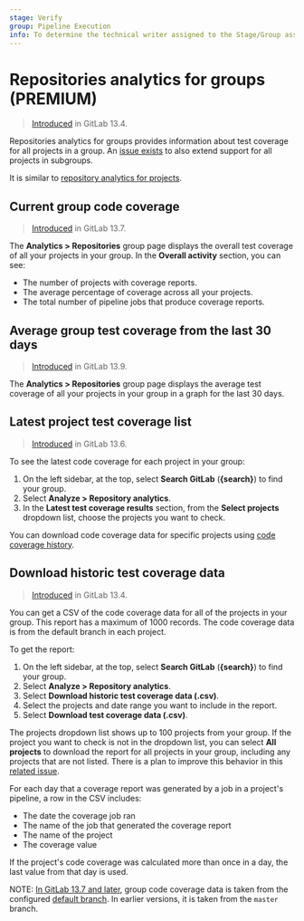 ```yaml
---
stage: Verify
group: Pipeline Execution
info: To determine the technical writer assigned to the Stage/Group associated with this page, see https://about.gitlab.com/handbook/product/ux/technical-writing/#assignments
---
```


# Repositories analytics for groups **(PREMIUM)**

> [Introduced](https://gitlab.com/gitlab-org/gitlab/-/issues/215104) in GitLab 13.4.

Repositories analytics for groups provides information about test coverage for all projects in a group. An
[issue exists](https://gitlab.com/gitlab-org/gitlab/-/issues/273527) to also extend support for all projects in
subgroups.

It is similar to [repository analytics for projects](../../analytics/repository_analytics.md).

## Current group code coverage

> [Introduced](https://gitlab.com/gitlab-org/gitlab/-/issues/263478) in GitLab 13.7.

The **Analytics > Repositories** group page displays the overall test coverage of all your projects in your group.
In the **Overall activity** section, you can see:

- The number of projects with coverage reports.
- The average percentage of coverage across all your projects.
- The total number of pipeline jobs that produce coverage reports.

## Average group test coverage from the last 30 days

> [Introduced](https://gitlab.com/gitlab-org/gitlab/-/issues/215140) in GitLab 13.9.

The **Analytics > Repositories** group page displays the average test coverage of all your projects in your group in a graph for the last 30 days.

## Latest project test coverage list

> [Introduced](https://gitlab.com/gitlab-org/gitlab/-/issues/267624) in GitLab 13.6.

To see the latest code coverage for each project in your group:

1. On the left sidebar, at the top, select **Search GitLab** (**{search}**) to find your group.
1. Select **Analyze > Repository analytics**.
1. In the **Latest test coverage results** section, from the **Select projects** dropdown list, choose the projects you want to check.

You can download code coverage data for specific projects using
[code coverage history](../../../ci/testing/code_coverage.md#view-history-of-project-code-coverage).

## Download historic test coverage data

> [Introduced](https://gitlab.com/gitlab-org/gitlab/-/issues/215104) in GitLab 13.4.

You can get a CSV of the code coverage data for all of the projects in your group. This report has a maximum of 1000 records. The code coverage data is from the default branch in each project.

To get the report:

1. On the left sidebar, at the top, select **Search GitLab** (**{search}**) to find your group.
1. Select **Analyze > Repository analytics**.
1. Select **Download historic test coverage data (.csv)**.
1. Select the projects and date range you want to include in the report.
1. Select **Download test coverage data (.csv)**.

The projects dropdown list shows up to 100 projects from your group. If the project you want to check is not in the dropdown list, you can select **All projects** to download the report for all projects in your group, including any projects that are not listed. There is a plan to improve this behavior in this [related issue](https://gitlab.com/gitlab-org/gitlab/-/issues/250684).

For each day that a coverage report was generated by a job in a project's pipeline, a row in the CSV includes:

- The date the coverage job ran
- The name of the job that generated the coverage report
- The name of the project
- The coverage value

If the project's code coverage was calculated more than once in a day, the last value from that day is used.

NOTE:
[In GitLab 13.7 and later](https://gitlab.com/gitlab-org/gitlab/-/issues/270102), group code coverage
data is taken from the configured [default branch](../../project/repository/branches/default.md).
In earlier versions, it is taken from the `master` branch.

<!-- ## Troubleshooting

Include any troubleshooting steps that you can foresee. If you know beforehand what issues
one might have when setting this up, or when something is changed, or on upgrading, it's
important to describe those, too. Think of things that may go wrong and include them here.
This is important to minimize requests for support, and to avoid doc comments with
questions that you know someone might ask.

Each scenario can be a third-level heading, for example `### Getting error message X`.
If you have none to add when creating a doc, leave this section in place
but commented out to help encourage others to add to it in the future. -->
